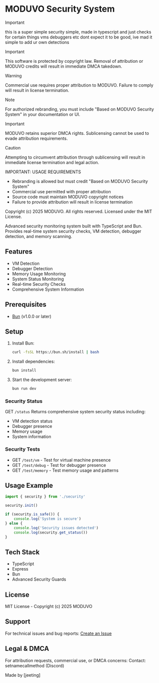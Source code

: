 # MODUVO Security System

> [!IMPORTANT]
> this is a super simple security simple, made in typescript and just checks for certain things vms debuggers etc dont expect it to be good, ive mad it simple to add ur own detections

> [!IMPORTANT]
> This software is protected by copyright law. Removal of attribution or MODUVO credits will result in immediate DMCA takedown.

> [!WARNING]
> Commercial use requires proper attribution to MODUVO. Failure to comply will result in license termination.

> [!NOTE]
> For authorized rebranding, you must include "Based on MODUVO Security System" in your documentation or UI.

> [!IMPORTANT]
> MODUVO retains superior DMCA rights. Sublicensing cannot be used to evade attribution requirements.

> [!CAUTION]
> Attempting to circumvent attribution through sublicensing will result in immediate license termination and legal action.

IMPORTANT: USAGE REQUIREMENTS
- Rebranding is allowed but must credit "Based on MODUVO Security System"
- Commercial use permitted with proper attribution
- Source code must maintain MODUVO copyright notices
- Failure to provide attribution will result in license termination

Copyright (c) 2025 MODUVO. All rights reserved.
Licensed under the MIT License.

Advanced security monitoring system built with TypeScript and Bun. Provides real-time system security checks, VM detection, debugger detection, and memory scanning.

## Features
- VM Detection
- Debugger Detection
- Memory Usage Monitoring
- System Status Monitoring
- Real-time Security Checks
- Comprehensive System Information

## Prerequisites
- [Bun](https://bun.sh) (v1.0.0 or later)

## Setup
1. Install Bun:
   ```bash
   curl -fsSL https://bun.sh/install | bash
   ```

2. Install dependencies:
   ```bash
   bun install
   ```

3. Start the development server:
   ```bash
   bun run dev
   ```


### Security Status
GET `/status`
Returns comprehensive system security status including:
- VM detection status
- Debugger presence
- Memory usage
- System information

### Security Tests
- GET `/test/vm` - Test for virtual machine presence
- GET `/test/debug` - Test for debugger presence
- GET `/test/memory` - Test memory usage and patterns

## Usage Example
```typescript
import { security } from './security'

security.init()

if (security.is_safe()) {
    console.log('System is secure')
} else {
    console.log('Security issues detected')
    console.log(security.get_status())
}
```

## Tech Stack
- TypeScript
- Express
- Bun
- Advanced Security Guards

## License
MIT License - Copyright (c) 2025 MODUVO

## Support
For technical issues and bug reports:
[Create an Issue](https://github.com/MODUVO/moduvo-backend/issues)

## Legal & DMCA
For attribution requests, commercial use, or DMCA concerns:
Contact: setnamecallmethod (Discord)

Made by [jeeting]
